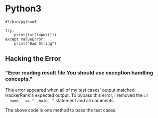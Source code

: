 # Python3

```
#!/bin/python3

try:
    print(int(input()))
except ValueError:
    print("Bad String")
```

## Hacking the Error
### "Error reading result file.You should use exception handling concepts."

This error appeared when all of my test cases' output matched HackerRank's expected output.  To bypass this error, I removed the `if __name__ == "__main__"` statement and all comments.

The above code is one method to pass the test cases.


